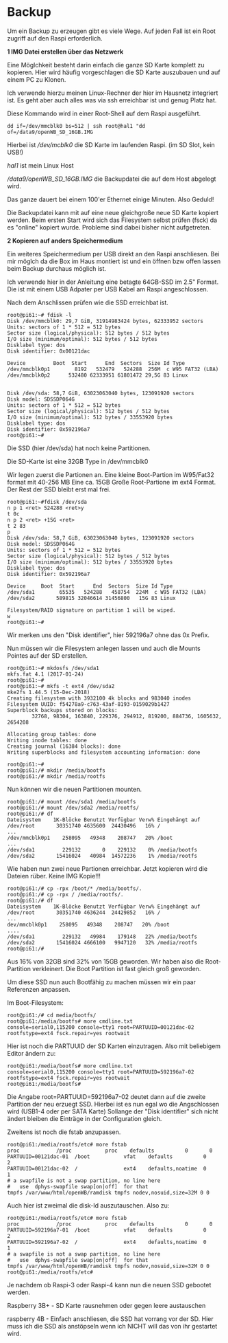 # Backup

Um ein Backup zu erzeugen gibt es viele Wege.
Auf jeden Fall ist ein Root zugriff auf den Raspi erforderlich.

**1  IMG Datei erstellen über das Netzwerk**

Eine Möglchkeit besteht darin einfach die ganze SD Karte komplett zu kopieren.
Hier wird häufig vorgeschlagen die SD Karte auszubauen und auf einem PC zu Klonen.

Ich verwende hierzu meinen Linux-Rechner der hier im Hausnetz integriert ist.
Es geht aber auch alles was via ssh erreichbar ist und genug Platz hat.

Diese Kommando wird in einer Root-Shell auf dem Raspi ausgeführt. 
```
dd if=/dev/mmcblk0 bs=512 | ssh root@hal1 "dd of=/data9/openWB_SD_16GB.IMG 
```
Hierbei ist */dev/mcblk0* die SD Karte im laufenden Raspi. (im SD Slot, kein USB!)

*hal1* ist mein Linux Host 

*/data9/openWB_SD_16GB.IMG* die Backupdatei die auf dem Host abgelegt wird.

Das ganze dauert bei einem 100'er Ethernet einige Minuten. Also Geduld!

Die Backupdatei kann mit auf eine neue gleichgroße neue SD Karte kopiert werden.
Beim ersten Start wird sich das Filesystem selbst prüfen (fsck) da es "online" kopiert wurde.
Probleme sind dabei bisher nicht aufgetreten. 


**2 Kopieren auf anders Speichermedium**

Ein weiteres Speichermedium per USB direkt an den Raspi anschliesen.
Bei mir möglch da die Box im Haus montiert ist und ein öffnen bzw offen lassen beim Backup 
durchaus möglich ist.

Ich verwende hier in der Anleitung eine betagte 64GB-SSD im 2.5" Format. Die ist mit einem USB Adpater per USB Kabel am Raspi angeschlossen.

Nach dem Anschlissen prüfen wie die SSD erreichbat ist.

```
root@pi61:~# fdisk -l
Disk /dev/mmcblk0: 29,7 GiB, 31914983424 bytes, 62333952 sectors
Units: sectors of 1 * 512 = 512 bytes
Sector size (logical/physical): 512 bytes / 512 bytes
I/O size (minimum/optimal): 512 bytes / 512 bytes
Disklabel type: dos
Disk identifier: 0x00121dac

Device         Boot  Start      End  Sectors  Size Id Type
/dev/mmcblk0p1        8192   532479   524288  256M  c W95 FAT32 (LBA)
/dev/mmcblk0p2      532480 62333951 61801472 29,5G 83 Linux


Disk /dev/sda: 58,7 GiB, 63023063040 bytes, 123091920 sectors
Disk model: SDSSDP064G
Units: sectors of 1 * 512 = 512 bytes
Sector size (logical/physical): 512 bytes / 512 bytes
I/O size (minimum/optimal): 512 bytes / 33553920 bytes
Disklabel type: dos
Disk identifier: 0x592196a7
root@pi61:~#
```
Die SSD (hier /dev/sda) hat noch keine Partitionen. 

Die SD-Karte ist eine 32GB Type in  /dev/mmcblk0

Wir legen zuerst die Partionen an.
Eine kleine Boot-Partion im W95/Fat32 format mit 40-256 MB
Eine ca. 15GB Große Root-Partione im  ext4 Format.
Der Rest der SSD bleibt erst mal frei.

```
root@pi61:~#fdisk /dev/sda
n p 1 <ret> 524288 <ret>y
t 0c
n p 2 <ret> +15G <ret>
t 2 83
p
Disk /dev/sda: 58,7 GiB, 63023063040 bytes, 123091920 sectors
Disk model: SDSSDP064G
Units: sectors of 1 * 512 = 512 bytes
Sector size (logical/physical): 512 bytes / 512 bytes
I/O size (minimum/optimal): 512 bytes / 33553920 bytes
Disklabel type: dos
Disk identifier: 0x592196a7

Device     Boot  Start      End  Sectors  Size Id Type
/dev/sda1        65535   524288   458754  224M  c W95 FAT32 (LBA)
/dev/sda2       589815 32046614 31456800   15G 83 Linux

Filesystem/RAID signature on partition 1 will be wiped.
w
root@pi61:~#

```
Wir merken uns den "Disk identifier", hier 592196a7 ohne das 0x Prefix.

Nun müssen wir die Filesystem anlegen lassen und auch die Mounts Pointes auf der SD erstellen.

```
root@pi61:~# mkdosfs /dev/sda1
mkfs.fat 4.1 (2017-01-24)
root@pi61:~#
root@pi61:~# mkfs -t ext4 /dev/sda2
mke2fs 1.44.5 (15-Dec-2018)
Creating filesystem with 3932100 4k blocks and 983040 inodes
Filesystem UUID: f54278a9-c763-43af-8193-0159029b1427
Superblock backups stored on blocks:
        32768, 98304, 163840, 229376, 294912, 819200, 884736, 1605632, 2654208

Allocating group tables: done
Writing inode tables: done
Creating journal (16384 blocks): done
Writing superblocks and filesystem accounting information: done

root@pi61:~#
root@pi61:/# mkdir /media/bootfs
root@pi61:/# mkdir /media/rootfs

```

Nun können wir die neuen Partitionen mounten.
```
root@pi61:/# mount /dev/sda1 /media/bootfs
root@pi61:/# mount /dev/sda2 /media/rootfs/
root@pi61:/# df
Dateisystem    1K-Blöcke Benutzt Verfügbar Verw% Eingehängt auf
/dev/root       30351740 4635600  24430496   16% /
...
/dev/mmcblk0p1    258095   49348    208747   20% /boot
...
/dev/sda1         229132       0    229132    0% /media/bootfs
/dev/sda2       15416024   40984  14572236    1% /media/rootfs

```
Wie haben nun zwei neue Partionen erreichbar.
Jetzt kopieren wird die Dateien rüber. Keine IMG Kopie!!!
```
root@pi61:/# cp -rpx /boot/* /media/bootfs/.
root@pi61:/# cp -rpx / /media/rootfs/.
root@pi61:/# df
Dateisystem    1K-Blöcke Benutzt Verfügbar Verw% Eingehängt auf
/dev/root       30351740 4636244  24429852   16% /
...
dev/mmcblk0p1    258095   49348    208747   20% /boot
....
/dev/sda1         229132   49984    179148   22% /media/bootfs
/dev/sda2       15416024 4666100   9947120   32% /media/rootfs
root@pi61:/#

```
Aus 16% von 32GB sind 32% von 15GB geworden. Wir haben also die Root-Partition verkleinert.
Die Boot Partition ist fast gleich groß geworden.

Um diese SSD nun auch Bootfähig zu machen müssen wir ein paar Referenzen anpassen.

Im Boot-Filesystem:
```
root@pi61:/# cd media/bootfs/
root@pi61:/media/bootfs# more cmdline.txt
console=serial0,115200 console=tty1 root=PARTUUID=00121dac-02 rootfstype=ext4 fsck.repair=yes rootwait
```
Hier ist noch die PARTUUID der SD Karten einzutragen. Also mit beliebigem Editor ändern zu:
```
root@pi61:/media/bootfs# more cmdline.txt
console=serial0,115200 console=tty1 root=PARTUUID=592196a7-02 rootfstype=ext4 fsck.repair=yes rootwait
root@pi61:/media/bootfs#
```
Die Angabe root=PARTUUID=592196a7-02 deutet dann auf die zweite Partition der neu erzuegt SSD.
Hierbei ist es nun egal wo die Angschlossen wird (USB1-4 oder per SATA Karte) Sollange der "Disk identifier" sich nicht 
ändert bleiben die Einträge in der Configuration gleich.

Zweitens ist noch die fstab anzupassen.
```
root@pi61:/media/rootfs/etc# more fstab
proc            /proc           proc    defaults          0       0
PARTUUID=00121dac-01  /boot           vfat    defaults          0       2
PARTUUID=00121dac-02  /               ext4    defaults,noatime  0       1
# a swapfile is not a swap partition, no line here
#   use  dphys-swapfile swap[on|off]  for that
tmpfs /var/www/html/openWB/ramdisk tmpfs nodev,nosuid,size=32M 0 0
```

Auch hier ist zweimal die disk-Id auszutauschen. Also zu:
```
root@pi61:/media/rootfs/etc# more fstab
proc            /proc           proc    defaults          0       0
PARTUUID=592196a7-01  /boot           vfat    defaults          0       2
PARTUUID=592196a7-02  /               ext4    defaults,noatime  0       1
# a swapfile is not a swap partition, no line here
#   use  dphys-swapfile swap[on|off]  for that
tmpfs /var/www/html/openWB/ramdisk tmpfs nodev,nosuid,size=32M 0 0
root@pi61:/media/rootfs/etc#
```

Je nachdem ob Raspi-3 oder Raspi-4 kann nun die neuen SSD gebootet werden.

Raspberry 3B+ - SD Karte rausnehmen oder gegen leere austauschen

raspberry 4B - Einfach anschliesen, die SSD hat vorrang vor der SD. Hier muss ich die SSD als anstöpseln wenn ich NICHT will das von ihr gestartet wird.






